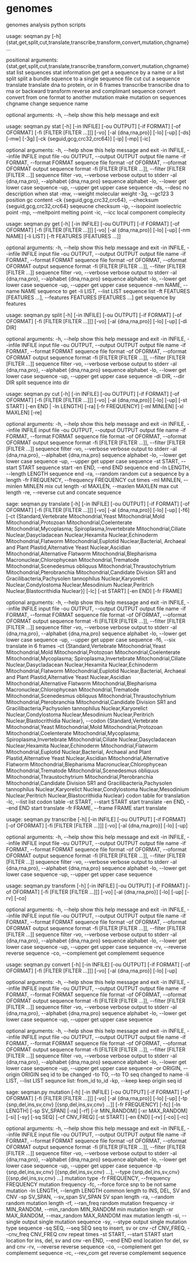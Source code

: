 # genomes
genomes analysis python scripts

usage: seqman.py [-h]
                 {stat,get,split,cut,translate,transcribe,transform,convert,mutation,chgname}
                 ...

positional arguments:
  {stat,get,split,cut,translate,transcribe,transform,convert,mutation,chgname}
    stat                list sequences stat information
    get                 get a sequence by a name or a list
    split               split a bundle squence to a single sequence file
    cut                 cut a sequence
    translate           translate dna to protein, or in 6 frames
    transcribe          transcribe dna to rna or backward
    transform           reverse and complimant sequence
    convert             convert from one format to another
    mutation            make mutation on sequences
    chgname             change sequence name

optional arguments:
  -h, --help            show this help message and exit

usage: seqman.py stat [-h] [-in INFILE] [-ou OUTPUT] [-if FORMAT]
                      [-of OFORMAT] [-fi [FILTER [FILTER ...]]] [-vo]
                      [-al {dna,rna,pro}] [-lo] [-up] [-ds] [-mw] [-3g]
                      [-ck {seguid,gcg,crc32,crc64}] [-ip] [-mp] [-ic]

optional arguments:
  -h, --help            show this help message and exit
  -in INFILE, --infile INFILE
                        input file
  -ou OUTPUT, --output OUTPUT
                        output file name
  -if FORMAT, --format FORMAT
                        sequence file format
  -of OFORMAT, --oformat OFORMAT
                        output sequence format
  -fi [FILTER [FILTER ...]], --filter [FILTER [FILTER ...]]
                        sequence filter
  -vo, --verbose        verbose output to stderr
  -al {dna,rna,pro}, --alphabet {dna,rna,pro}
                        sequence alphabet
  -lo, --lower          get lower case sequence
  -up, --upper          get upper case sequence
  -ds, --desc           no description when stat
  -mw, --weight         molecular weight
  -3g, --gc123          3 position gc content
  -ck {seguid,gcg,crc32,crc64}, --checksum {seguid,gcg,crc32,crc64}
                        seqeucne checksum
  -ip, --isopoint       isoelectric point
  -mp, --meltpoint      melting point
  -ic, --icc            local component complecity

usage: seqman.py get [-h] [-in INFILE] [-ou OUTPUT] [-if FORMAT] [-of OFORMAT]
                     [-fi [FILTER [FILTER ...]]] [-vo] [-al {dna,rna,pro}]
                     [-lo] [-up] [-nm NAME] [-li LIST]
                     [-ft FEATURES [FEATURES ...]]

optional arguments:
  -h, --help            show this help message and exit
  -in INFILE, --infile INFILE
                        input file
  -ou OUTPUT, --output OUTPUT
                        output file name
  -if FORMAT, --format FORMAT
                        sequence file format
  -of OFORMAT, --oformat OFORMAT
                        output sequence format
  -fi [FILTER [FILTER ...]], --filter [FILTER [FILTER ...]]
                        sequence filter
  -vo, --verbose        verbose output to stderr
  -al {dna,rna,pro}, --alphabet {dna,rna,pro}
                        sequence alphabet
  -lo, --lower          get lower case sequence
  -up, --upper          get upper case sequence
  -nm NAME, --name NAME
                        sequence to get
  -li LIST, --list LIST
                        sequence list
  -ft FEATURES [FEATURES ...], --features FEATURES [FEATURES ...]
                        get sequence by features

usage: seqman.py split [-h] [-in INFILE] [-ou OUTPUT] [-if FORMAT]
                       [-of OFORMAT] [-fi [FILTER [FILTER ...]]] [-vo]
                       [-al {dna,rna,pro}] [-lo] [-up] [-di DIR]

optional arguments:
  -h, --help            show this help message and exit
  -in INFILE, --infile INFILE
                        input file
  -ou OUTPUT, --output OUTPUT
                        output file name
  -if FORMAT, --format FORMAT
                        sequence file format
  -of OFORMAT, --oformat OFORMAT
                        output sequence format
  -fi [FILTER [FILTER ...]], --filter [FILTER [FILTER ...]]
                        sequence filter
  -vo, --verbose        verbose output to stderr
  -al {dna,rna,pro}, --alphabet {dna,rna,pro}
                        sequence alphabet
  -lo, --lower          get lower case sequence
  -up, --upper          get upper case sequence
  -di DIR, --dir DIR    split sequence into dir
  
  usage: seqman.py cut [-h] [-in INFILE] [-ou OUTPUT] [-if FORMAT] [-of OFORMAT]
                     [-fi [FILTER [FILTER ...]]] [-vo] [-al {dna,rna,pro}]
                     [-lo] [-up] [-st START] [-en END | -ln LENGTH] [-ra]
                     [-fr FREQUENCY] [-ml MINLEN] [-xl MAXLEN] [-re]

optional arguments:
  -h, --help            show this help message and exit
  -in INFILE, --infile INFILE
                        input file
  -ou OUTPUT, --output OUTPUT
                        output file name
  -if FORMAT, --format FORMAT
                        sequence file format
  -of OFORMAT, --oformat OFORMAT
                        output sequence format
  -fi [FILTER [FILTER ...]], --filter [FILTER [FILTER ...]]
                        sequence filter
  -vo, --verbose        verbose output to stderr
  -al {dna,rna,pro}, --alphabet {dna,rna,pro}
                        sequence alphabet
  -lo, --lower          get lower case sequence
  -up, --upper          get upper case sequence
  -st START, --start START
                        sequence start
  -en END, --end END    sequence end
  -ln LENGTH, --length LENGTH
                        sequence end
  -ra, --random         random cut a sequence by a length
  -fr FREQUENCY, --frequency FREQUENCY
                        cut times
  -ml MINLEN, --minlen MINLEN
                        mix cut length
  -xl MAXLEN, --maxlen MAXLEN
                        max cut length
  -re, --reverse        cut and concate sequence
  
  sage: seqman.py translate [-h] [-in INFILE] [-ou OUTPUT] [-if FORMAT]
                           [-of OFORMAT] [-fi [FILTER [FILTER ...]]] [-vo]
                           [-al {dna,rna,pro}] [-lo] [-up] [-f6]
                           [-ct {Standard,Vertebrate Mitochondrial,Yeast Mitochondrial,Mold Mitochondrial,Protozoan Mitochondrial,Coelenterate Mitochondrial,Mycoplasma; Spiroplasma,Invertebrate Mitochondrial,Ciliate Nuclear,Dasycladacean Nuclear,Hexamita Nuclear,Echinoderm Mitochondrial,Flatworm Mitochondrial,Euplotid Nuclear,Bacterial, Archaeal and Plant Plastid,Alternative Yeast Nuclear,Ascidian Mitochondrial,Alternative Flatworm Mitochondrial,Blepharisma Macronuclear,Chlorophycean Mitochondrial,Trematode Mitochondrial,Scenedesmus obliquus Mitochondrial,Thraustochytrium Mitochondrial,Pterobranchia Mitochondrial,Candidate Division SR1 and Gracilibacteria,Pachysolen tannophilus Nuclear,Karyorelict Nuclear,Condylostoma Nuclear,Mesodinium Nuclear,Peritrich Nuclear,Blastocrithidia Nuclear}]
                           [-lc] [-st START] [-en END] [-fr FRAME]

optional arguments:
  -h, --help            show this help message and exit
  -in INFILE, --infile INFILE
                        input file
  -ou OUTPUT, --output OUTPUT
                        output file name
  -if FORMAT, --format FORMAT
                        sequence file format
  -of OFORMAT, --oformat OFORMAT
                        output sequence format
  -fi [FILTER [FILTER ...]], --filter [FILTER [FILTER ...]]
                        sequence filter
  -vo, --verbose        verbose output to stderr
  -al {dna,rna,pro}, --alphabet {dna,rna,pro}
                        sequence alphabet
  -lo, --lower          get lower case sequence
  -up, --upper          get upper case sequence
  -f6, --six            translate in 6 frames
  -ct {Standard,Vertebrate Mitochondrial,Yeast Mitochondrial,Mold Mitochondrial,Protozoan Mitochondrial,Coelenterate Mitochondrial,Mycoplasma; Spiroplasma,Invertebrate Mitochondrial,Ciliate Nuclear,Dasycladacean Nuclear,Hexamita Nuclear,Echinoderm Mitochondrial,Flatworm Mitochondrial,Euplotid Nuclear,Bacterial, Archaeal and Plant Plastid,Alternative Yeast Nuclear,Ascidian Mitochondrial,Alternative Flatworm Mitochondrial,Blepharisma Macronuclear,Chlorophycean Mitochondrial,Trematode Mitochondrial,Scenedesmus obliquus Mitochondrial,Thraustochytrium Mitochondrial,Pterobranchia Mitochondrial,Candidate Division SR1 and Gracilibacteria,Pachysolen tannophilus Nuclear,Karyorelict Nuclear,Condylostoma Nuclear,Mesodinium Nuclear,Peritrich Nuclear,Blastocrithidia Nuclear}, --codon {Standard,Vertebrate Mitochondrial,Yeast Mitochondrial,Mold Mitochondrial,Protozoan Mitochondrial,Coelenterate Mitochondrial,Mycoplasma; Spiroplasma,Invertebrate Mitochondrial,Ciliate Nuclear,Dasycladacean Nuclear,Hexamita Nuclear,Echinoderm Mitochondrial,Flatworm Mitochondrial,Euplotid Nuclear,Bacterial, Archaeal and Plant Plastid,Alternative Yeast Nuclear,Ascidian Mitochondrial,Alternative Flatworm Mitochondrial,Blepharisma Macronuclear,Chlorophycean Mitochondrial,Trematode Mitochondrial,Scenedesmus obliquus Mitochondrial,Thraustochytrium Mitochondrial,Pterobranchia Mitochondrial,Candidate Division SR1 and Gracilibacteria,Pachysolen tannophilus Nuclear,Karyorelict Nuclear,Condylostoma Nuclear,Mesodinium Nuclear,Peritrich Nuclear,Blastocrithidia Nuclear}
                        codon table for translation
  -lc, --list           list codon table
  -st START, --start START
                        start translate
  -en END, --end END    start translate
  -fr FRAME, --frame FRAME
                        start translate

usage: seqman.py transcribe [-h] [-in INFILE] [-ou OUTPUT] [-if FORMAT]
                            [-of OFORMAT] [-fi [FILTER [FILTER ...]]] [-vo]
                            [-al {dna,rna,pro}] [-lo] [-up]

optional arguments:
  -h, --help            show this help message and exit
  -in INFILE, --infile INFILE
                        input file
  -ou OUTPUT, --output OUTPUT
                        output file name
  -if FORMAT, --format FORMAT
                        sequence file format
  -of OFORMAT, --oformat OFORMAT
                        output sequence format
  -fi [FILTER [FILTER ...]], --filter [FILTER [FILTER ...]]
                        sequence filter
  -vo, --verbose        verbose output to stderr
  -al {dna,rna,pro}, --alphabet {dna,rna,pro}
                        sequence alphabet
  -lo, --lower          get lower case sequence
  -up, --upper          get upper case sequence
  
  
  usage: seqman.py transform [-h] [-in INFILE] [-ou OUTPUT] [-if FORMAT]
                           [-of OFORMAT] [-fi [FILTER [FILTER ...]]] [-vo]
                           [-al {dna,rna,pro}] [-lo] [-up] [-rv] [-co]

optional arguments:
  -h, --help            show this help message and exit
  -in INFILE, --infile INFILE
                        input file
  -ou OUTPUT, --output OUTPUT
                        output file name
  -if FORMAT, --format FORMAT
                        sequence file format
  -of OFORMAT, --oformat OFORMAT
                        output sequence format
  -fi [FILTER [FILTER ...]], --filter [FILTER [FILTER ...]]
                        sequence filter
  -vo, --verbose        verbose output to stderr
  -al {dna,rna,pro}, --alphabet {dna,rna,pro}
                        sequence alphabet
  -lo, --lower          get lower case sequence
  -up, --upper          get upper case sequence
  -rv, --reverse        reverse sequence
  -co, --complement     get complememt sequence
  
  usage: seqman.py convert [-h] [-in INFILE] [-ou OUTPUT] [-if FORMAT]
                         [-of OFORMAT] [-fi [FILTER [FILTER ...]]] [-vo]
                         [-al {dna,rna,pro}] [-lo] [-up]

optional arguments:
  -h, --help            show this help message and exit
  -in INFILE, --infile INFILE
                        input file
  -ou OUTPUT, --output OUTPUT
                        output file name
  -if FORMAT, --format FORMAT
                        sequence file format
  -of OFORMAT, --oformat OFORMAT
                        output sequence format
  -fi [FILTER [FILTER ...]], --filter [FILTER [FILTER ...]]
                        sequence filter
  -vo, --verbose        verbose output to stderr
  -al {dna,rna,pro}, --alphabet {dna,rna,pro}
                        sequence alphabet
  -lo, --lower          get lower case sequence
  -up, --upper          get upper case sequence


optional arguments:
  -h, --help            show this help message and exit
  -in INFILE, --infile INFILE
                        input file
  -ou OUTPUT, --output OUTPUT
                        output file name
  -if FORMAT, --format FORMAT
                        sequence file format
  -of OFORMAT, --oformat OFORMAT
                        output sequence format
  -fi [FILTER [FILTER ...]], --filter [FILTER [FILTER ...]]
                        sequence filter
  -vo, --verbose        verbose output to stderr
  -al {dna,rna,pro}, --alphabet {dna,rna,pro}
                        sequence alphabet
  -lo, --lower          get lower case sequence
  -up, --upper          get upper case sequence
  -or ORIGIN, --origin ORIGIN
                        seq id to be changed
  -to TO, --to TO       seq changed to name
  -li LIST, --list LIST
                        sequnce list: from_id to_id
  -kp, --keep           keep origin seq id
  
  sage: seqman.py mutation [-h] [-in INFILE] [-ou OUTPUT] [-if FORMAT]
                          [-of OFORMAT] [-fi [FILTER [FILTER ...]]] [-vo]
                          [-al {dna,rna,pro}] [-lo] [-up]
                          [-tp {snp,del,ins,sv,cnv} [{snp,del,ins,sv,cnv} ...]]
                          [-fr FREQUENCY] [-fc] [-ln LENGTH] [-sp SV_SPAN]
                          [-ra] [-rf] [-ir MIN_RANDOM] [-xr MAX_RANDOM] [-si]
                          [-sy] [-sq SEQ] [-cf CNV_FREQ] [-st START] [-en END]
                          [-rv] [-co] [-rc]

optional arguments:
  -h, --help            show this help message and exit
  -in INFILE, --infile INFILE
                        input file
  -ou OUTPUT, --output OUTPUT
                        output file name
  -if FORMAT, --format FORMAT
                        sequence file format
  -of OFORMAT, --oformat OFORMAT
                        output sequence format
  -fi [FILTER [FILTER ...]], --filter [FILTER [FILTER ...]]
                        sequence filter
  -vo, --verbose        verbose output to stderr
  -al {dna,rna,pro}, --alphabet {dna,rna,pro}
                        sequence alphabet
  -lo, --lower          get lower case sequence
  -up, --upper          get upper case sequence
  -tp {snp,del,ins,sv,cnv} [{snp,del,ins,sv,cnv} ...], --type {snp,del,ins,sv,cnv} [{snp,del,ins,sv,cnv} ...]
                        mutation type
  -fr FREQUENCY, --frequency FREQUENCY
                        mutation frequency
  -fc, --force          force snp to be not same mutation
  -ln LENGTH, --length LENGTH
                        common length to INS, DEL, SV and CNV
  -sp SV_SPAN, --sv_span SV_SPAN
                        SV span length
  -ra, --random         random mutation length
  -rf, --ran_freq       random mutation frequency
  -ir MIN_RANDOM, --min_random MIN_RANDOM
                        min mutation length
  -xr MAX_RANDOM, --max_random MAX_RANDOM
                        max mutation length
  -si, --single         output single mutation sequence
  -sy, --stype          output single mutation type sequence
  -sq SEQ, --seq SEQ    seq to insert, sv or cnv
  -cf CNV_FREQ, --cnv_freq CNV_FREQ
                        cnv repeat times
  -st START, --start START
                        start location for ins, del, sv and cnv
  -en END, --end END    end location for del, sv and cnv
  -rv, --reverse        reverse sequence
  -co, --complement     get complememt sequence
  -rc, --rev_com        get reverse complememt sequence
  
  
